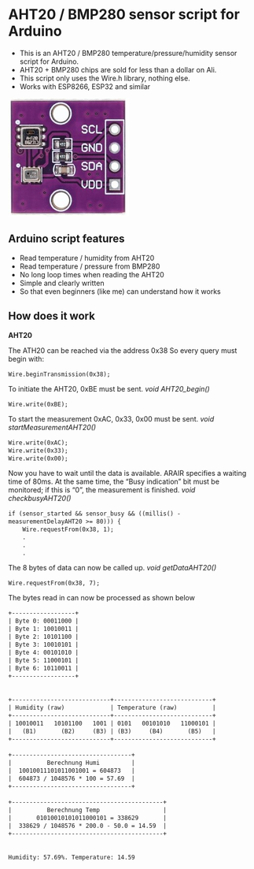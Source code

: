 
# AHT20 / BMP280 sensor script for Arduino

 - This is an AHT20 / BMP280 temperature/pressure/humidity sensor script
   for Arduino.
 -  AHT20 + BMP280 chips are sold for less than a dollar
   on Ali.
  - This script only uses the Wire.h library, nothing else.
  - Works with ESP8266, ESP32 and similar



![AHT20_BMP280 logo](https://github.com/peff74/ESP_AHT20_BMP280/blob/main/AHT20_BMP280.jpg)


## Arduino script features

 -   Read temperature / humidity from AHT20
 -    Read temperature / pressure from BMP280
 - No long loop times when reading the AHT20
 - Simple and clearly written
 - So that even beginners (like me) can understand how it works 
 
## How does it work 
**AHT20**

The ATH20 can be reached via the address 0x38
So every query must begin with:

    Wire.beginTransmission(0x38);

To initiate the AHT20, 0xBE must be sent.
*void AHT20_begin()*

 
    Wire.write(0xBE);

To start the measurement 0xAC,  0x33, 0x00 must be sent.
*void startMeasurementAHT20()*

    Wire.write(0xAC);  
    Wire.write(0x33);  
    Wire.write(0x00);
    
Now you have to wait until the data is available.
ARAIR specifies a waiting time of 80ms. At the same time, the “Busy indication” bit must be monitored; if this is “0”, the measurement is finished.
*void checkbusyAHT20()*

    if (sensor_started && sensor_busy && ((millis() - measurementDelayAHT20 >= 80))) {
        Wire.requestFrom(0x38, 1);
        .
        .
        .
        
The 8 bytes of data can now be called up.
*void getDataAHT20()*

    Wire.requestFrom(0x38, 7);



  The bytes read in can now be processed as shown below

    +------------------+
    | Byte 0: 00011000 |
    | Byte 1: 10010011 |
    | Byte 2: 10101100 |
    | Byte 3: 10010101 |
    | Byte 4: 00101010 |
    | Byte 5: 11000101 |
    | Byte 6: 10110011 |
    +------------------+
    
        
    +----------------------------+----------------------------+
    | Humidity (raw)             | Temperature (raw)          |
    +----------------------------+----------------------------+
    | 10010011   10101100   1001 | 0101   00101010   11000101 |
    |   (B1)       (B2)     (B3) | (B3)     (B4)       (B5)   |
    +----------------------------+----------------------------+
    
    +----------------------------------+
    |          Berechnung Humi         |
    |  10010011101011001001 = 604873   |
    |  604873 / 1048576 * 100 = 57.69  |
    +----------------------------------+
    
    +-------------------------------------------+
    |          Berechnung Temp                  |
    |       01010010101011000101 = 338629       |
    |  338629 / 1048576 * 200.0 - 50.0 = 14.59  |
    +-------------------------------------------+
    
    
    Humidity: 57.69%. Temperature: 14.59




